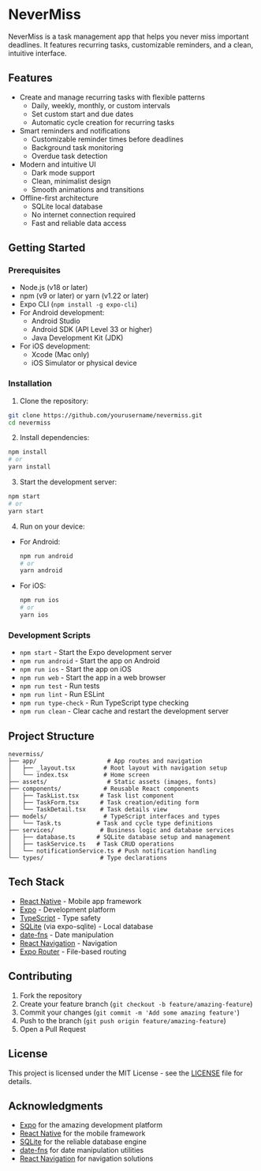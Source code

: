 # NeverMiss

NeverMiss is a task management app that helps you never miss important deadlines. It features recurring tasks, customizable reminders, and a clean, intuitive interface.

## Features

- Create and manage recurring tasks with flexible patterns
  - Daily, weekly, monthly, or custom intervals
  - Set custom start and due dates
  - Automatic cycle creation for recurring tasks
- Smart reminders and notifications
  - Customizable reminder times before deadlines
  - Background task monitoring
  - Overdue task detection
- Modern and intuitive UI
  - Dark mode support
  - Clean, minimalist design
  - Smooth animations and transitions
- Offline-first architecture
  - SQLite local database
  - No internet connection required
  - Fast and reliable data access

## Getting Started

### Prerequisites

- Node.js (v18 or later)
- npm (v9 or later) or yarn (v1.22 or later)
- Expo CLI (`npm install -g expo-cli`)
- For Android development:
  - Android Studio
  - Android SDK (API Level 33 or higher)
  - Java Development Kit (JDK)
- For iOS development:
  - Xcode (Mac only)
  - iOS Simulator or physical device

### Installation

1. Clone the repository:
```bash
git clone https://github.com/yourusername/nevermiss.git
cd nevermiss
```

2. Install dependencies:
```bash
npm install
# or
yarn install
```

3. Start the development server:
```bash
npm start
# or
yarn start
```

4. Run on your device:
- For Android:
  ```bash
  npm run android
  # or
  yarn android
  ```
- For iOS:
  ```bash
  npm run ios
  # or
  yarn ios
  ```

### Development Scripts

- `npm start` - Start the Expo development server
- `npm run android` - Start the app on Android
- `npm run ios` - Start the app on iOS
- `npm run web` - Start the app in a web browser
- `npm run test` - Run tests
- `npm run lint` - Run ESLint
- `npm run type-check` - Run TypeScript type checking
- `npm run clean` - Clear cache and restart the development server

## Project Structure

```
nevermiss/
├── app/                    # App routes and navigation
│   ├── _layout.tsx        # Root layout with navigation setup
│   └── index.tsx          # Home screen
├── assets/                 # Static assets (images, fonts)
├── components/            # Reusable React components
│   ├── TaskList.tsx      # Task list component
│   ├── TaskForm.tsx      # Task creation/editing form
│   └── TaskDetail.tsx    # Task details view
├── models/                # TypeScript interfaces and types
│   └── Task.ts          # Task and cycle type definitions
├── services/             # Business logic and database services
│   ├── database.ts      # SQLite database setup and management
│   ├── taskService.ts   # Task CRUD operations
│   └── notificationService.ts # Push notification handling
└── types/                # Type declarations
```

## Tech Stack

- [React Native](https://reactnative.dev/) - Mobile app framework
- [Expo](https://expo.dev/) - Development platform
- [TypeScript](https://www.typescriptlang.org/) - Type safety
- [SQLite](https://www.sqlite.org/) (via expo-sqlite) - Local database
- [date-fns](https://date-fns.org/) - Date manipulation
- [React Navigation](https://reactnavigation.org/) - Navigation
- [Expo Router](https://docs.expo.dev/router/introduction/) - File-based routing

## Contributing

1. Fork the repository
2. Create your feature branch (`git checkout -b feature/amazing-feature`)
3. Commit your changes (`git commit -m 'Add some amazing feature'`)
4. Push to the branch (`git push origin feature/amazing-feature`)
5. Open a Pull Request

## License

This project is licensed under the MIT License - see the [LICENSE](LICENSE) file for details.

## Acknowledgments

- [Expo](https://expo.dev/) for the amazing development platform
- [React Native](https://reactnative.dev/) for the mobile framework
- [SQLite](https://www.sqlite.org/) for the reliable database engine
- [date-fns](https://date-fns.org/) for date manipulation utilities
- [React Navigation](https://reactnavigation.org/) for navigation solutions 

